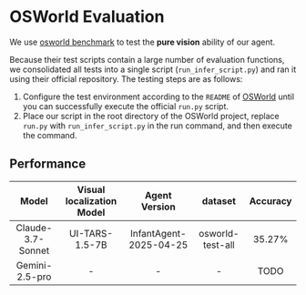 # OSWorld Evaluation 

We use [osworld benchmark](https://os-world.github.io/) to test the **pure vision** ability of our agent.

Because their test scripts contain a large number of evaluation functions, we consolidated all tests into a single script (`run_infer_script.py`) and ran it using their official repository. The testing steps are as follows:

1. Configure the test environment according to the `README` of [OSWorld](https://github.com/xlang-ai/OSWorld) until you can successfully execute the official `run.py` script.  
2. Place our script in the root directory of the OSWorld project, replace `run.py` with `run_infer_script.py` in the run command, and then execute the command.

## Performance

| Model            | Visual localization Model            | Agent Version          | dataset        | Accuracy     |
|:------------------:|:------------------:|:---------------------:|:-------------------:|:------------:|
| Claude-3.7-Sonnet   |UI-TARS-1.5-7B| InfantAgent-2025-04-25   | osworld-test-all    | 35.27%        |
| Gemini-2.5-pro |-| - | -       | TODO       |